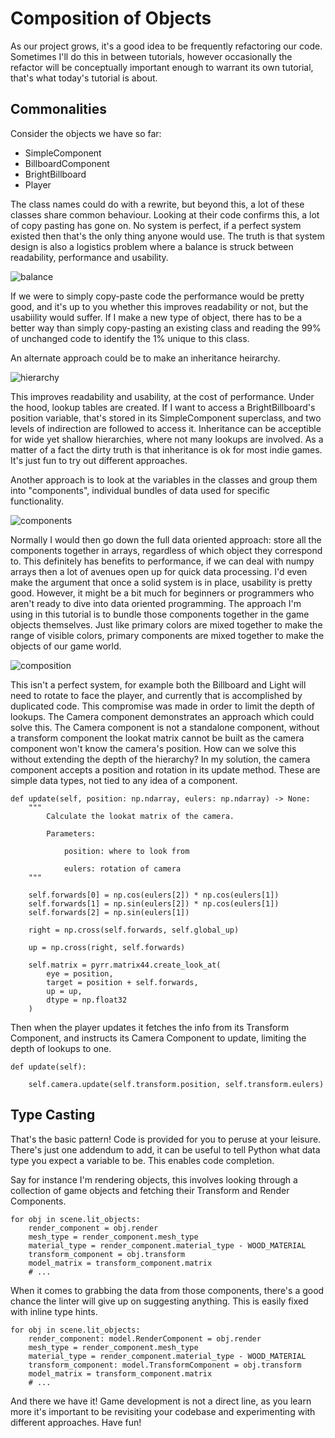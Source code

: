 # Composition of Objects
As our project grows, it's a good idea to be frequently refactoring our code. Sometimes I'll do this in between tutorials, however occasionally the refactor will be conceptually important enough to warrant its own tutorial, that's what today's tutorial is about.

## Commonalities
Consider the objects we have so far:

- SimpleComponent
- BillboardComponent
- BrightBillboard
- Player

The class names could do with a rewrite, but beyond this, a lot of these classes share common behaviour. Looking at their code confirms this, a lot of copy pasting has gone on. No system is perfect, if a perfect system existed then that's the only thing anyone would use. The truth is that system design is also a logistics problem where a balance is struck between readability, performance and usability.

![balance](img/balance.png)

If we were to simply copy-paste code the performance would be pretty good, and it's up to you whether this improves readability or not, but the usabiility would suffer. If I make a new type of object, there has to be a better way than simply copy-pasting an existing class and reading the 99% of unchanged code to identify the 1% unique to this class.

An alternate approach could be to make an inheritance heirarchy.

![hierarchy](img/hierarchy.png)

This improves readability and usability, at the cost of performance. Under the hood, lookup tables are created. If I want to access a BrightBillboard's position variable, that's stored in its SimpleComponent superclass, and two levels of indirection are followed to access it. Inheritance can be acceptible for wide yet shallow hierarchies, where not many lookups are involved. As a matter of a fact the dirty truth is that inheritance is ok for most indie games. It's just fun to try out different approaches.

Another approach is to look at the variables in the classes and group them into "components", individual bundles of data used for specific functionality.

![components](img/components.png)

Normally I would then go down the full data oriented approach: store all the components together in arrays, regardless of which object they correspond to. This definitely has benefits to performance, if we can deal with numpy arrays then a lot of avenues open up for quick data processing. I'd even make the argument that once a solid system is in place, usability is pretty good. However, it might be a bit much for beginners or programmers who aren't ready to dive into data oriented programming. The approach I'm using in this tutorial is to bundle those components together in the game objects themselves. Just like primary colors are mixed together to make the range of visible colors, primary components are mixed together to make the objects of our game world.

![composition](img/composition.png)

This isn't a perfect system, for example both the Billboard and Light will need to rotate to face the player, and currently that is accomplished by duplicated code. This compromise was made in order to limit the depth of lookups. The Camera component demonstrates an approach which could solve this. The Camera component is not a standalone component, without a transform component the lookat matrix cannot be built as the camera component won't know the camera's position. How can we solve this without extending the depth of the hierarchy? In my solution, the camera component accepts a position and rotation in its update method. These are simple data types, not tied to any idea of a component.

```
def update(self, position: np.ndarray, eulers: np.ndarray) -> None:
    """
        Calculate the lookat matrix of the camera.

        Parameters:

            position: where to look from

            eulers: rotation of camera
    """

    self.forwards[0] = np.cos(eulers[2]) * np.cos(eulers[1])
    self.forwards[1] = np.sin(eulers[2]) * np.cos(eulers[1])
    self.forwards[2] = np.sin(eulers[1])

    right = np.cross(self.forwards, self.global_up)

    up = np.cross(right, self.forwards)

    self.matrix = pyrr.matrix44.create_look_at(
        eye = position,
        target = position + self.forwards,
        up = up, 
        dtype = np.float32
    )
```

Then when the player updates it fetches the info from its Transform Component, and instructs its Camera Component to update, limiting the depth of lookups to one.

```
def update(self):

    self.camera.update(self.transform.position, self.transform.eulers)
```

## Type Casting
That's the basic pattern! Code is provided for you to peruse at your leisure. There's just one addendum to add, it can be useful to tell Python what data type you expect a variable to be. This enables code completion.

Say for instance I'm rendering objects, this involves looking through a collection of game objects and fetching their Transform and Render Components.

```
for obj in scene.lit_objects:
    render_component = obj.render
    mesh_type = render_component.mesh_type
    material_type = render_component.material_type - WOOD_MATERIAL
    transform_component = obj.transform
    model_matrix = transform_component.matrix
    # ...
```

When it comes to grabbing the data from those components, there's a good chance the linter will give up on suggesting anything. This is easily fixed with inline type hints.

```
for obj in scene.lit_objects:
    render_component: model.RenderComponent = obj.render
    mesh_type = render_component.mesh_type
    material_type = render_component.material_type - WOOD_MATERIAL
    transform_component: model.TransformComponent = obj.transform
    model_matrix = transform_component.matrix
    # ...
```

And there we have it! Game development is not a direct line, as you learn more it's important to be revisiting your codebase and experimenting with different approaches. Have fun!